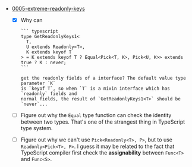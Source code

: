 + [0005-extreme-readonly-keys](./questions/0005-extreme-readonly-keys.ts)
  + [x] Why can

        ``` typescript
        type GetReadonlyKeys1<
          T,
          U extends Readonly<T>,
          K extends keyof T
        > = K extends keyof T ? Equal<Pick<T, K>, Pick<U, K>> extends true ? K : never;
        ```

        get the readonly fields of a interface? The default value type parameter `K`
        is `keyof T`, so when `T` is a mixin interface which has `readonly` fields and
        normal fields, the result of `GetReadonlyKeys1<T>` should be `never`...

  + [ ] Figure out why the `Equal` type function can check the identity between
        two types. That's one of the strangest thing in TypeScript type system.
  + [ ] Figure out why we can't use `Pick<Readonly<T>, P>`, but to use
        `Readonly<Pick<T>, P>`. I guess it may be related to the fact that TypeScript
        compiler first check the **assignability** between `Func<T>` and 
        `Func<S>`.